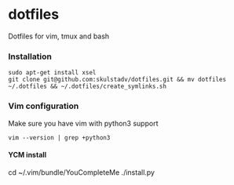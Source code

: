 # dotfiles
Dotfiles for vim, tmux and bash

### Installation

    sudo apt-get install xsel
    git clone git@github.com:skulstadv/dotfiles.git && mv dotfiles ~/.dotfiles && ~/.dotfiles/create_symlinks.sh


### Vim configuration
Make sure you have vim with python3 support
````
vim --version | grep +python3
````
#### YCM install 
cd ~/.vim/bundle/YouCompleteMe
./install.py
